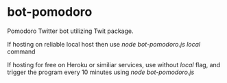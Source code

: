 # bot-pomodoro
Pomodoro Twitter bot utilizing Twit package.

If hosting on reliable local host then use
*node bot-pomodoro.js local* command

If hosting for free on Heroku or similiar services, use without *local* flag,
and trigger the program every 10 minutes using *node bot-pomodoro.js*
